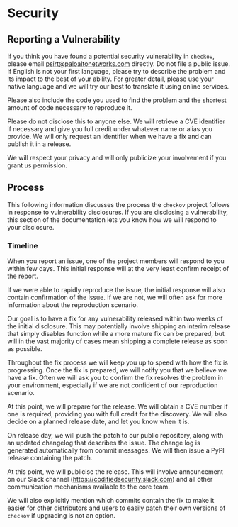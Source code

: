 # Security

## Reporting a Vulnerability

If you think you have found a potential security vulnerability in `checkov`,
please email psirt@paloaltonetworks.com directly. Do not file a public issue. If
English is not your first language, please try to describe the problem
and its impact to the best of your ability. For greater detail, please
use your native language and we will try our best to translate it using
online services.

Please also include the code you used to find the problem and the
shortest amount of code necessary to reproduce it.

Please do not disclose this to anyone else. We will retrieve a CVE
identifier if necessary and give you full credit under whatever name or
alias you provide. We will only request an identifier when we have a fix
and can publish it in a release.

We will respect your privacy and will only publicize your involvement if
you grant us permission.

## Process

This following information discusses the process the `checkov` project
follows in response to vulnerability disclosures. If you are disclosing
a vulnerability, this section of the documentation lets you know how we
will respond to your disclosure.

### Timeline

When you report an issue, one of the project members will respond to you
within few days. This initial response will at the very least confirm
receipt of the report.

If we were able to rapidly reproduce the issue, the initial response
will also contain confirmation of the issue. If we are not, we will
often ask for more information about the reproduction scenario.

Our goal is to have a fix for any vulnerability released within two
weeks of the initial disclosure. This may potentially involve shipping
an interim release that simply disables function while a more mature fix
can be prepared, but will in the vast majority of cases mean shipping a
complete release as soon as possible.

Throughout the fix process we will keep you up to speed with how the fix
is progressing. Once the fix is prepared, we will notify you that we
believe we have a fix. Often we will ask you to confirm the fix resolves
the problem in your environment, especially if we are not confident of
our reproduction scenario.

At this point, we will prepare for the release. We will obtain a CVE
number if one is required, providing you with full credit for the
discovery. We will also decide on a planned release date, and let you
know when it is.

On release day, we will push the patch to our public repository, along
with an updated changelog that describes the issue. The change log is
generated automatically from commit messages. We will then issue a 
PyPI release containing the patch.

At this point, we will publicise the release. This will involve
announcement on our Slack channel (https://codifiedsecurity.slack.com)
and all other communication mechanisms available to the core team.

We will also explicitly mention which commits contain the fix to make it
easier for other distributors and users to easily patch their own
versions of `checkov` if upgrading is not an option.
